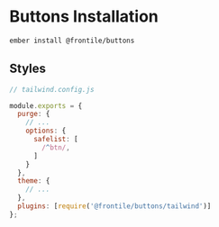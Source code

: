 # Buttons Installation

```sh
ember install @frontile/buttons
```

## Styles

```js
// tailwind.config.js

module.exports = {
  purge: {
    // ...
    options: {
      safelist: [
        /^btn/,
      ]
    }
  },
  theme: {
    // ...
  },
  plugins: [require('@frontile/buttons/tailwind')]
};
```
